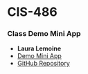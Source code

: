 # CIS-486 

### Class Demo Mini App
- **Laura Lemoine**
- [Demo Mini App](https://dashboard.render.com/web/srv-d3ao8g56ubrc73e42rn0)
- [GitHub Repository](https://github.com/llemoine1230/CIS-486-QUEBEC)


